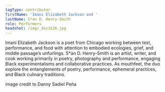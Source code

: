 ```yaml
---
tagType: contributor
firstName: 'Imani Elizabeth Jackson and '
lastName: S*an D. Henry-Smith
role: Performers
headshot: /img/_dsc3126.jpg
---
```

Imani Elizabeth Jackson is a poet from Chicago working between text, performance, and food with attention to embodied ecologies, grief, and middle passage’s unfurlings. S*an D. Henry-Smith is an artist, writer, and cook working primarily in poetry, photography and performance, engaging Black experimentalisms and collaborative practices. As mouthfeel, the duo explore the entanglements of poetry, performance, ephemeral practices, and Black culinary traditions.



image credit to Danny Sadiel Peña
